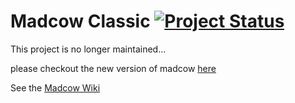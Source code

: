 # Madcow Classic [![Project Status](https://stillmaintained.com/4impact/madcow-classic.png)](https://stillmaintained.com/4impact/madcow-classic)

This project is no longer maintained... 

please checkout the new version of madcow [here](https://github.com/4impact/madcow)

See the [Madcow Wiki](https://github.com/4impact/madcow/wiki)
